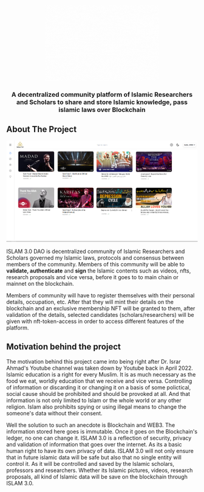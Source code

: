 <div id="top"></div>
<br />
<div align="center">
  <a href="https://github.com/alirazacodes/ISLAM-3.0-DAO">
    <img src="https://github.com/alirazacodes/ISLAM-3.0-DAO/blob/main/scripts/assets/islam3.0-logo.gif" alt="Logo" width="300" height="200">
  </a>

<h3 align="center" font="bold">A decentralized community platform of Islamic Researchers and Scholars to share and store Islamic knowledge, pass islamic laws over Blockchain</h3>

</div>

## About The Project

![IslamTube](https://github.com/alirazacodes/ISLAM-3.0-DAO/blob/main/scripts/assets/Islam3.0-Tube.png)

ISLAM 3.0 DAO is decentralized community of Islamic Researchers and Scholars governed my Islamic laws, protocols and consensus between members of the community. Members of this community will be able to **validate, authenticate** and **sign** the Islamic contents such as videos, nfts, research proposals and vice versa, before it goes to to main chain or mainnet on the blockchain. 

Members of community will have to register themselves with their personal details, occupation, etc. After that they will mint their details on the blockchain and an exclusive membership NFT will be granted to them, after validation of the details, selected candidates (scholars/researchers) will be given with nft-token-access in order to access different features of the platform. 

## Motivation behind the project

The motivation behind this project came into being right after Dr. Israr Ahmad's Youtube channel was taken down by Youtube back in April 2022. Islamic education is a right for every Muslim. It is as much necessary as the food we eat, worldly education that we receive and vice versa. Controlling of information or discarding it or changing it on a basis of some polictical, social cause should be prohibited and should be provoked at all. And that information is not only limited to Islam or the whole world or any other religion. Islam also prohibits spying or using illegal means to change the someone's data without their consent. 

Well the solution to such an anecdote is Blockchain and WEB3. The information stored here goes is immutable. Once it goes on the Blockchain's ledger, no one can change it. ISLAM 3.0 is a reflection of security, privacy and validation of information that goes over the internet. As its a basic human right to have its own privacy of data. ISLAM 3.0 will not only ensure that in future islamic data will be safe but also that no single entity will control it. As it will be controlled and saved by the Islamic scholars, professors and researchers. Whether its Islamic pictures, videos, research proposals, all kind of Islamic data will be save on the blockchain through ISLAM 3.0.
